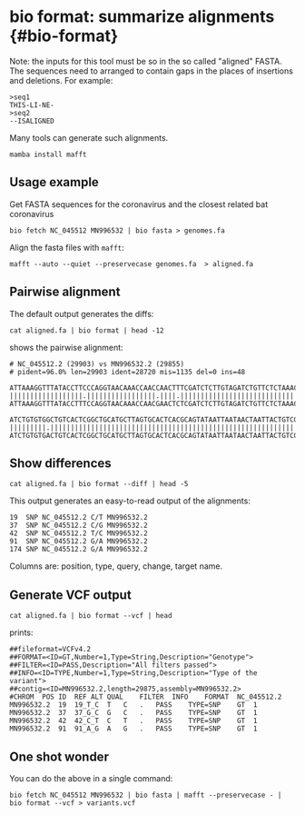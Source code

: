 # bio format: summarize alignments {#bio-format}

Note: the inputs for this tool must be so in the so called "aligned" FASTA. The sequences need to arranged to contain gaps in the places of insertions and deletions. For example:


    >seq1
    THIS-LI-NE-
    >seq2
    --ISALIGNED

Many tools can generate such alignments.

    mamba install mafft

## Usage example

Get FASTA sequences for the coronavirus and the closest related bat coronavirus

    bio fetch NC_045512 MN996532 | bio fasta > genomes.fa

Align the fasta files with `mafft`:

    mafft --auto --quiet --preservecase genomes.fa  > aligned.fa

## Pairwise alignment

The default output generates the diffs:

    cat aligned.fa | bio format | head -12

shows the pairwise alignment:

    # NC_045512.2 (29903) vs MN996532.2 (29855)
    # pident=96.0% len=29903 ident=28720 mis=1135 del=0 ins=48

    ATTAAAGGTTTATACCTTCCCAGGTAACAAACCAACCAACTTTCGATCTCTTGTAGATCTGTTCTCTAAACGAACTTTAAA
    ||||||||||||||||||.|||||||||||||||||.||||.|||||||||||||||||||||||||||||||||||||||
    ATTAAAGGTTTATACCTTTCCAGGTAACAAACCAACGAACTCTCGATCTCTTGTAGATCTGTTCTCTAAACGAACTTTAAA

    ATCTGTGTGGCTGTCACTCGGCTGCATGCTTAGTGCACTCACGCAGTATAATTAATAACTAATTACTGTCGTTGACAGGAC
    |||||||||.|||||||||||||||||||||||||||||||||||||||||||||||||||||||||||||||||||||||
    ATCTGTGTGACTGTCACTCGGCTGCATGCTTAGTGCACTCACGCAGTATAATTAATAACTAATTACTGTCGTTGACAGGAC


## Show differences

    cat aligned.fa | bio format --diff | head -5

This output generates an easy-to-read output of the alignments:

    19	SNP	NC_045512.2	C/T	MN996532.2
    37	SNP	NC_045512.2	C/G	MN996532.2
    42	SNP	NC_045512.2	T/C	MN996532.2
    91	SNP	NC_045512.2	G/A	MN996532.2
    174	SNP	NC_045512.2	G/A	MN996532.2

Columns are: position, type, query, change, target name.

## Generate VCF output

    cat aligned.fa | bio format --vcf | head

prints:

    ##fileformat=VCFv4.2
    ##FORMAT=<ID=GT,Number=1,Type=String,Description="Genotype">
    ##FILTER=<ID=PASS,Description="All filters passed">
    ##INFO=<ID=TYPE,Number=1,Type=String,Description="Type of the variant">
    ##contig=<ID=MN996532.2,length=29875,assembly=MN996532.2>
    #CHROM	POS	ID	REF	ALT	QUAL	FILTER	INFO	FORMAT	NC_045512.2
    MN996532.2	19	19_T_C	T	C	.	PASS	TYPE=SNP	GT	1
    MN996532.2	37	37_G_C	G	C	.	PASS	TYPE=SNP	GT	1
    MN996532.2	42	42_C_T	C	T	.	PASS	TYPE=SNP	GT	1
    MN996532.2	91	91_A_G	A	G	.	PASS	TYPE=SNP	GT	1


## One shot wonder

You can do the above in a single command:

    bio fetch NC_045512 MN996532 | bio fasta | mafft --preservecase - | bio format --vcf > variants.vcf



